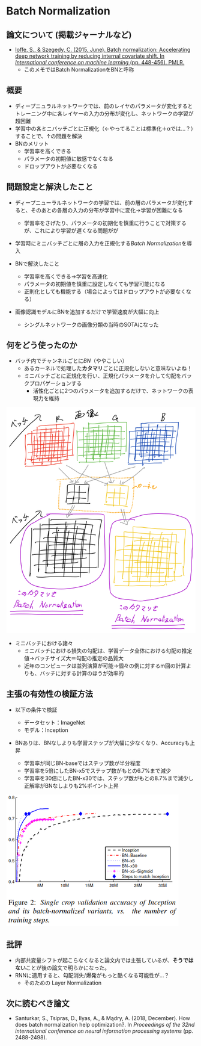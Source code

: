 # Batch Normalization

## 論文について (掲載ジャーナルなど)
- [Ioffe, S., & Szegedy, C. (2015, June). Batch normalization:  Accelerating deep network training by reducing internal covariate shift. In *International conference on machine learning* (pp. 448-456). PMLR.](https://arxiv.org/abs/1502.03167)
  - このメモではBatch NormalizationをBNと呼称


## 概要
- ディープニュラルネットワークでは、前のレイヤのパラメータが変化するとトレーニング中に各レイヤーの入力の分布が変化し、ネットワークの学習が超困難
- 学習中の各ミニバッチごとに正規化（←やってることは標準化＋αでは…？）することで、↑の問題を解決
- BNのメリット
  - 学習率を高くできる
  - パラメータの初期値に敏感でなくなる
  - ドロップアウトが必要なくなる

## 問題設定と解決したこと
- ディープニューラルネットワークの学習では、前の層のパラメータが変化すると、そのあとの各層の入力の分布が学習中に変化→学習が困難になる
  - 学習率をさげたり、パラメータの初期化を慎重に行うことで対策するが、これにより学習が遅くなる問題がが

- 学習時にミニバッチごとに層の入力を正規化する*Batch Normalization*を導入
- BNで解決したこと
  - 学習率を高くできる→学習を高速化
  - パラメータの初期値を慎重に設定しなくても学習可能になる
  - 正則化としても機能する（場合によってはドロップアウトが必要なくなる）
- 画像認識モデルにBNを追加するだけで学習速度が大幅に向上
  - シングルネットワークの画像分類の当時のSOTAになった


## 何をどう使ったのか
- バッチ内でチャンネルごとに*BN*（ややこしい）
  - あるカーネルで処理した**カタマリ**ごとに正規化しないと意味ないよね！
  - ミニバッチごとに正規化を行い、正規化パラメータを介して勾配をバックプロパゲーションする
    - 活性化ごとに2つのパラメータを追加するだけで、ネットワークの表現力を維持

<img src="picture/Batch Normalization.png"/>

- ミニバッチにおける諸々
  - ミニバッチにおける損失の勾配は、学習データ全体における勾配の推定値→バッチサイズ大＝勾配の推定の品質大
  - 近年のコンピュータは並列演算が可能→個々の例に対するm回の計算よりも、バッチに対する計算のほうが効率的

## 主張の有効性の検証方法
- 以下の条件で検証

  - データセット：ImageNet
  - モデル：Inception

- BNありは、BNなしよりも学習ステップが大幅に少なくなり、Accuracyも上昇

  - 学習率が同じBN-baseではステップ数が半分程度
  - 学習率を5倍にしたBN-x5でステップ数がもとの6.7%まで減少
  - 学習率を30倍にしたBN-x30では、ステップ数がもとの8.7%まで減少し正解率がBNなしよりも2%ポイント上昇


![BN_speed_up](picture/BN_speed_up.png)



## 批評
- 内部共変量シフトが起こらなくなると論文内では主張しているが、**そうではない**ことが後の論文で明らかになった。
- RNNに適用すると、勾配消失/爆発がもっと酷くなる可能性が…？
  - そのための Layer Normalization


## 次に読むべき論文
- Santurkar, S., Tsipras, D., Ilyas, A., & Mądry, A. (2018, December). How does batch normalization help optimization?. In *Proceedings of the 32nd international conference on neural information processing systems* (pp. 2488-2498).
